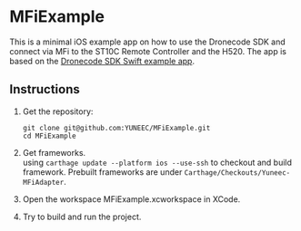 # MFiExample

This is a minimal iOS example app on how to use the Dronecode SDK and connect via MFi to the ST10C Remote Controller and the H520.
The app is based on the [Dronecode SDK Swift example app](https://github.com/Dronecode/DronecodeSDK-Swift-Example). 

## Instructions

1. Get the repository:
   ```
   git clone git@github.com:YUNEEC/MFiExample.git
   cd MFiExample
   ```

2. Get frameworks.    
   using `carthage update --platform ios --use-ssh` to checkout and build framework.
   Prebuilt frameworks are under `Carthage/Checkouts/Yuneec-MFiAdapter`.

3. Open the workspace MFiExample.xcworkspace in XCode.

4. Try to build and run the project.


